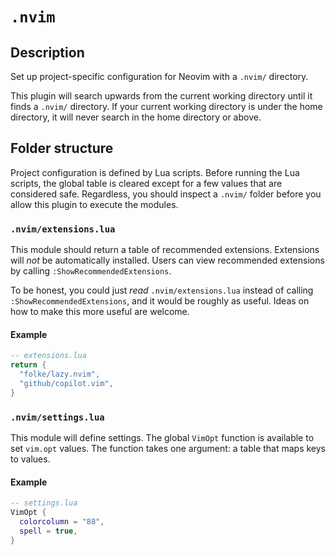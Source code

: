 # `.nvim`

## Description

Set up project-specific configuration for Neovim with a `.nvim/` directory.

This plugin will search upwards from the current working directory until it finds a
`.nvim/` directory. If your current working directory is under the home directory,
it will never search in the home directory or above.

## Folder structure

Project configuration is defined by Lua scripts. Before running the Lua scripts, the
global table is cleared except for a few values that are considered safe. Regardless,
you should inspect a `.nvim/` folder before you allow this plugin to execute the
modules.

### `.nvim/extensions.lua`

This module should return a table of recommended extensions. Extensions will *not* be
automatically installed. Users can view recommended extensions by calling
`:ShowRecommendedExtensions`.

To be honest, you could just *read* `.nvim/extensions.lua` instead of calling
`:ShowRecommendedExtensions`, and it would be roughly as useful. Ideas on how to make
this more useful are welcome.

#### Example

```lua
-- extensions.lua
return {
  "folke/lazy.nvim",
  "github/copilot.vim",
}
```

### `.nvim/settings.lua`

This module will define settings. The global `VimOpt` function is available to set
`vim.opt` values. The function takes one argument: a table that maps keys to values.

#### Example

```lua
-- settings.lua
VimOpt {
  colorcolumn = "88",
  spell = true,
}
```

